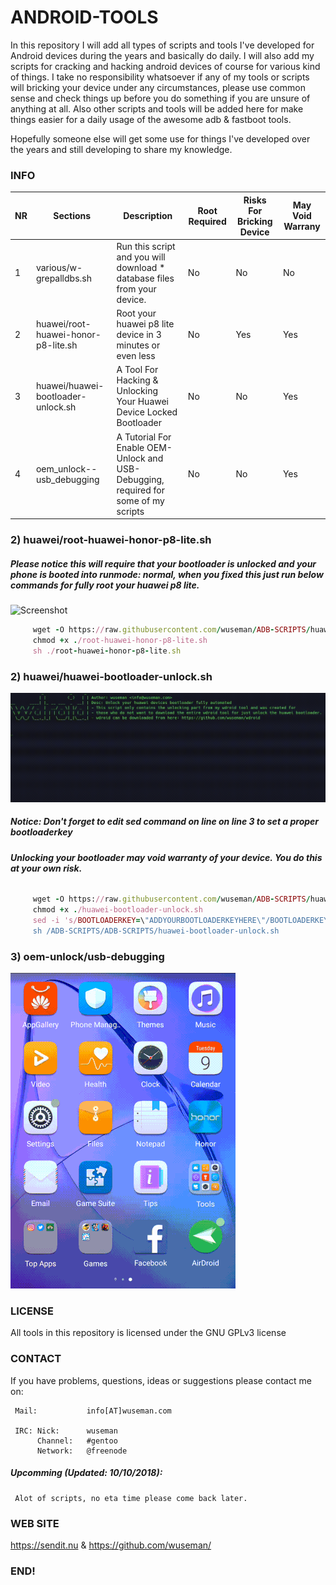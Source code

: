 # ANDROID-TOOLS

In this repository I will add all types of scripts and tools I've developed for Android devices during the years and basically do daily. I will also add my scripts for cracking and hacking 
android devices of course for various kind of things. I take no responsibility whatsoever if any of my tools or scripts will bricking your device under any circumstances, please use common sense and check things up before you do 
something if you are unsure of anything at all. Also other scripts and tools will be added here for make things easier for a daily usage of the awesome adb & fastboot tools. 

Hopefully someone else will get some use for things I've developed over the years and still developing to share my knowledge. 


### INFO 

| NR | Sections | Description | Root Required | Risks For Bricking Device | May Void Warrany
| --- | --- | --- | --- | --- | --- |
| 1 | various/w-grepalldbs.sh | Run this script and you will download * database files from your device.                           | No | No | No
| 2 | huawei/root-huawei-honor-p8-lite.sh | Root your huawei p8 lite device in 3 minutes or even less                     | No | Yes | Yes
| 3 | huawei/huawei-bootloader-unlock.sh | A Tool For Hacking & Unlocking Your Huawei Device Locked Bootloader            | No  | No | Yes
| 4 | oem_unlock--usb_debugging    | A Tutorial For Enable OEM-Unlock and USB-Debugging, required for some of my scripts  | No | No | Yes





### 2) huawei/root-huawei-honor-p8-lite.sh

##### Please notice this will require that your bootloader is unlocked and your phone is booted into runmode: normal, when you fixed this just run below commands for fully root your huawei p8 lite.

![Screenshot](_images_and_videos/root_full_automated.gif)

```ruby
     wget -O https://raw.githubusercontent.com/wuseman/ADB-SCRIPTS/huawei/master/root-huawei-honor-p8-lite.sh
     chmod +x ./root-huawei-honor-p8-lite.sh 
     sh ./root-huawei-honor-p8-lite.sh 
```

### 2) huawei/huawei-bootloader-unlock.sh

![Screenshot](_images_and_videos/unlock-bootloader-huawei.gif)

##### Notice: Don't forget to edit sed command on line on line 3 to set a proper bootloaderkey
###### **Unlocking your bootloader may void warranty of your device. You do this at your own risk.**

```ruby
     wget -O https://raw.githubusercontent.com/wuseman/ADB-SCRIPTS/huawei/master/huawei-bootloader-unlock.sh
     chmod +x ./huawei-bootloader-unlock.sh
     sed -i 's/BOOTLOADERKEY=\"ADDYOURBOOTLOADERKEYHERE\"/BOOTLOADERKEY=\"PleaseSetYourBootLoaderKeyHere\"/g' ./huawei-bootloader-unlock.sh
     sh /ADB-SCRIPTS/ADB-SCRIPTS/huawei-bootloader-unlock.sh
```

### 3) oem-unlock/usb-debugging
![Screenshot](_images_and_videos/video-preview-for-required-oemunlock-for-bootloader.gif)

### LICENSE

All tools in this repository is licensed under the GNU GPLv3 license




### CONTACT 

If you have problems, questions, ideas or suggestions please contact me on:

     Mail:           info[AT]wuseman.com

     IRC: Nick:      wuseman
          Channel:   #gentoo
          Network:   @freenode

##### Upcomming (Updated: 10/10/2018): 

     Alot of scripts, no eta time please come back later.

### WEB SITE

https://sendit.nu & https://github.com/wuseman/

### END!


